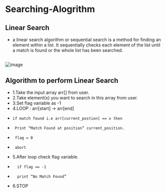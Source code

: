 # Searching-Alogrithm
## Linear Search 

* a linear search algorithm or sequential search is a method for finding an element within a list. It sequentially checks each element of the list until a match is found or the whole list has been searched.
##
![image](https://user-images.githubusercontent.com/80576654/164422670-9eb93e4f-5831-4d8c-84f6-ec522938bd85.png)
##
## Algorithm to perform Linear Search
 * 1.Take the input array arr[] from user.
 * 2.Take element(x) you want to search in this array from user.
 * 3.Set flag variable as -1
 * 4.LOOP : arr[start] -> arr[end]
 *     if match found i.e arr[current_postion] == x then
 *      Print “Match Found at position” current_position.
 *      flag = 0
 *      abort
* 5.After loop check flag variable.
*       if flag == -1
*       print “No Match Found”
* 6.STOP
